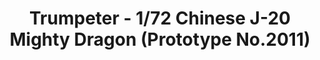 ---
layout: product
title: "Trumpeter - 1/72 Chinese J-20 Mighty Dragon (Prototype No.2011)"
price: "2950" 
desc: "N/A"
img_path: "/assets/img/TRU01665.jpg"
brand: "N/A"
available: false
special_offer: false
new: false
soon: false
cat: "010000"
subcat: "013400"
subsubcat: "0N/A"
sifra: "TRU01665"
popular: false
---